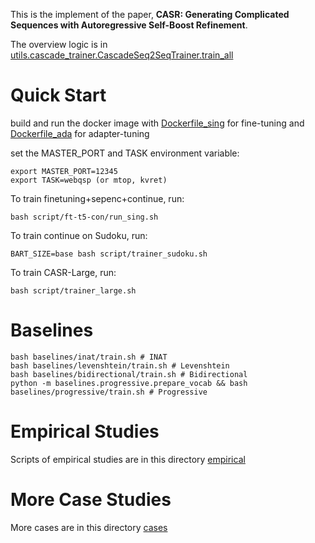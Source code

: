 This is the implement of the paper, **CASR: Generating Complicated Sequences with
Autoregressive Self-Boost Refinement**.

The overview logic is in [utils.cascade_trainer.CascadeSeq2SeqTrainer.train_all](utils/cascade_trainer.py)
# Quick Start
build and run the docker image with [Dockerfile_sing](Dockerfile_sing) for fine-tuning and [Dockerfile_ada](Dockerfile_ada) for adapter-tuning 

set the MASTER_PORT and TASK environment variable:
```
export MASTER_PORT=12345
export TASK=webqsp (or mtop, kvret)
```
To train finetuning+sepenc+continue, run: 
```
bash script/ft-t5-con/run_sing.sh
```
To train continue on Sudoku, run: 
```
BART_SIZE=base bash script/trainer_sudoku.sh
```

To train CASR-Large, run:
```
bash script/trainer_large.sh
```

# Baselines 
```
bash baselines/inat/train.sh # INAT
bash baselines/levenshtein/train.sh # Levenshtein
bash baselines/bidirectional/train.sh # Bidirectional
python -m baselines.progressive.prepare_vocab && bash baselines/progressive/train.sh # Progressive
```

# Empirical Studies
Scripts of empirical studies are in this directory [empirical](empirical)

# More Case Studies
More cases are in this directory [cases](cases)